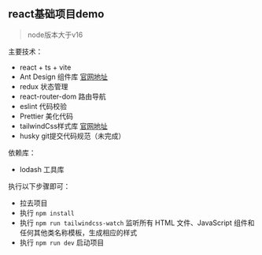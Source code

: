 ## react基础项目demo

> node版本大于v16

主要技术：

- react + ts + vite
- Ant Design 组件库 [官网地址](https://4x.ant.design/docs/react/introduce-cn)
- redux 状态管理
- react-router-dom 路由导航
- eslint 代码校验
- Prettier 美化代码
- tailwindCss样式库 [官网地址](https://tailwind.nodejs.cn/docs/installation)
- husky git提交代码规范（未完成）

依赖库：

- lodash 工具库

执行以下步骤即可：

- 拉去项目
- 执行 `npm install`
- 执行 `npm run tailwindcss-watch` 监听所有 HTML 文件、JavaScript 组件和任何其他类名称模板，生成相应的样式
- 执行 `npm run dev` 启动项目